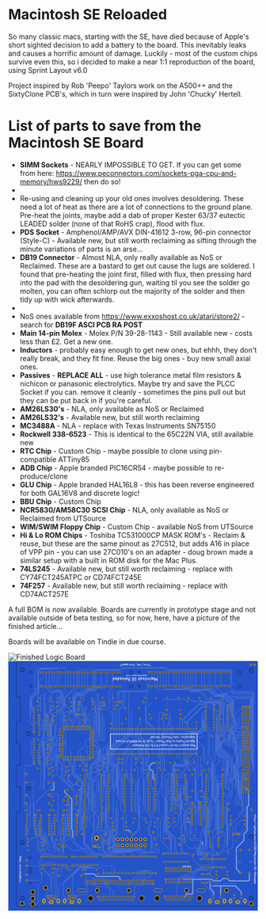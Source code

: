 # Macintosh SE Reloaded

So many classic macs, starting with the SE, have died because of Apple's short sighted decision to add a battery to the board. This inevitably leaks and causes a horrific amount of damage. Luckily - most of the custom chips survive even this, so i decided to make a near 1:1 reproduction of the board, using Sprint Layout v6.0

Project inspired by Rob 'Peepo' Taylors work on the A500++ and the SixtyClone PCB's, which in turn were inspired by John 'Chucky' Hertell. 

# List of parts to save from the Macintosh SE Board

* **SIMM Sockets** - NEARLY IMPOSSIBLE TO GET. If you can get some from here: https://www.peconnectors.com/sockets-pga-cpu-and-memory/hws9229/ then do so! 
* 
* Re-using and cleaning up your old ones involves desoldering. These need a lot of heat as there are a lot of connections to the ground plane. Pre-heat the joints, maybe add a dab of proper Kester 63/37 eutectic LEADED solder (none of that RoHS crap), flood with flux. 
* **PDS Socket** - Amphenol/AMP/AVX DIN-41612 3-row, 96-pin connector (Style-C) - Available new, but still worth reclaiming as sifting through the minute variations of parts is an arse...
* **DB19 Connector** - Almost NLA, only really available as NoS or Reclaimed. These are a bastard to get out cause the lugs are soldered. I found that pre-heating the joint first, filled with flux, then pressing hard into the pad with the desoldering gun, waiting til you see the solder go molten, you can often schlorp out the majority of the solder and then tidy up with wick afterwards. 
* 
* NoS ones available from https://www.exxoshost.co.uk/atari/store2/ - search for **DB19F ASCI PCB RA POST**
* **Main 14-pin Molex** - Molex P/N 39-28-1143 - Still available new - costs less than £2. Get a new one. 
* **Inductors** - probably easy enough to get new ones, but ehhh, they don't really break, and they fit fine. Reuse the big ones - buy new small axial ones.  
* **Passives** - **REPLACE ALL** - use high tolerance metal film resistors & nichicon or panasonic electrolytics. Maybe try and save the PLCC Socket if you can. remove it cleanly - sometimes the pins pull out but they can be put back in if you're careful. 
* **AM26LS30's** - NLA, only available as NoS or Reclaimed
* **AM26LS32's** - Available new, but still worth reclaiming
* **MC3488A** - NLA - replace with Texas Instruments SN75150
* **Rockwell 338-6523** - This is identical to the 65C22N VIA, still available new
* **RTC Chip** - Custom Chip - maybe possible to clone using pin-compatible ATTiny85
* **ADB Chip** - Apple branded PIC16CR54 - maybe possible to re-produce/clone
* **GLU Chip** - Apple branded HAL16L8 - this has been reverse engineered for both GAL16V8 and discrete logic!
* **BBU Chip** - Custom Chip
* **NCR5830/AM58C30 SCSI Chip** - NLA, only available as NoS or Reclaimed from UTSource
* **WIM/SWIM Floppy Chip** - Custom Chip - available NoS from UTSource
* **Hi & Lo ROM Chips** - Toshiba TC531000CP MASK ROM's - Reclaim & reuse, but these are the same pinout as 27C512, but adds A16 in place of VPP pin - you can use 27C010's on an adapter - doug brown made a similar setup with a built in ROM disk for the Mac Plus. 
* **74LS245** - Available new, but still worth reclaiming - replace with CY74FCT245ATPC or CD74FCT245E
* **74F257** - Available new, but still worth reclaiming - replace with CD74ACT257E

A full BOM is now available. Boards are currently in prototype stage and not available outside of beta testing, so for now, here, have a picture of the finished article...

Boards will be available on Tindie in due course. 

![Finished Logic Board](/macseboard-final-rev41e.jpg)
![Finished Logic Board - Bottom](/macseboard-final-rev14e-rear.jpg)
